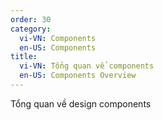 ```yaml
---
order: 30
category:
  vi-VN: Components
  en-US: Components
title: 
  vi-VN: Tổng quan vể components
  en-US: Components Overview
---
```


Tổng quan về design components
